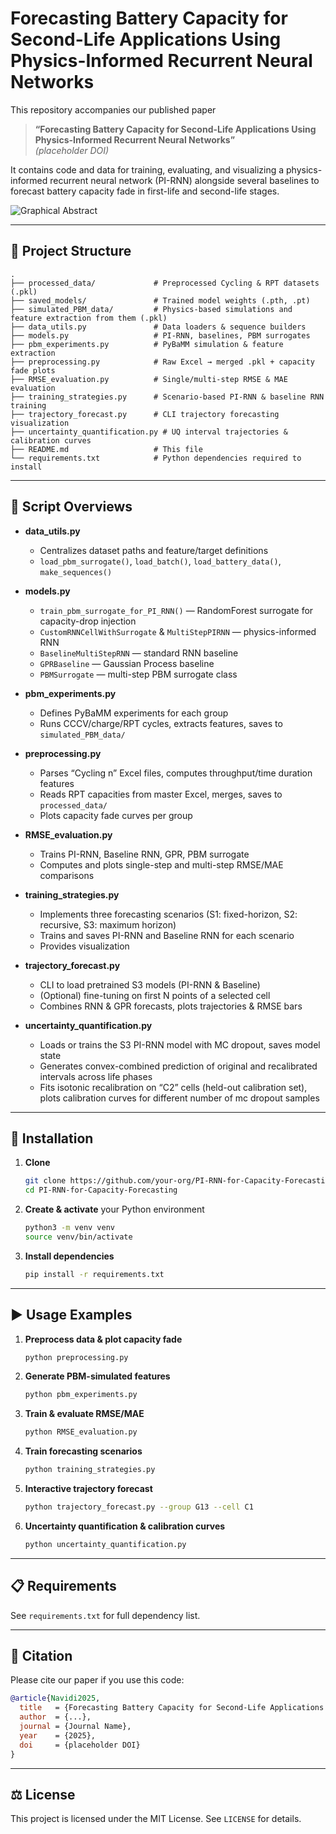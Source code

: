 # Forecasting Battery Capacity for Second-Life Applications Using Physics-Informed Recurrent Neural Networks

This repository accompanies our published paper  
> **“Forecasting Battery Capacity for Second-Life Applications Using Physics-Informed Recurrent Neural Networks”**  
> *(placeholder DOI)*  

It contains code and data for training, evaluating, and visualizing a physics-informed recurrent neural network (PI-RNN) alongside several baselines to forecast battery capacity fade in first-life and second-life stages.

![Graphical Abstract](figures/graphical_abstract.png)

---

## 🚀 Project Structure

```
.
├── processed_data/             # Preprocessed Cycling & RPT datasets (.pkl)
├── saved_models/               # Trained model weights (.pth, .pt)
├── simulated_PBM_data/         # Physics-based simulations and feature extraction from them (.pkl)
├── data_utils.py               # Data loaders & sequence builders
├── models.py                   # PI-RNN, baselines, PBM surrogates
├── pbm_experiments.py          # PyBaMM simulation & feature extraction
├── preprocessing.py            # Raw Excel → merged .pkl + capacity fade plots
├── RMSE_evaluation.py          # Single/multi-step RMSE & MAE evaluation
├── training_strategies.py      # Scenario-based PI-RNN & baseline RNN training
├── trajectory_forecast.py      # CLI trajectory forecasting visualization
├── uncertainty_quantification.py # UQ interval trajectories & calibration curves
├── README.md                   # This file
└── requirements.txt            # Python dependencies required to install
```

---

## 📄 Script Overviews

- **data_utils.py**  
  - Centralizes dataset paths and feature/target definitions  
  - `load_pbm_surrogate()`, `load_batch()`, `load_battery_data()`, `make_sequences()`

- **models.py**  
  - `train_pbm_surrogate_for_PI_RNN()` — RandomForest surrogate for capacity-drop injection  
  - `CustomRNNCellWithSurrogate` & `MultiStepPIRNN` — physics-informed RNN  
  - `BaselineMultiStepRNN` — standard RNN baseline  
  - `GPRBaseline` — Gaussian Process baseline  
  - `PBMSurrogate` — multi-step PBM surrogate class  

- **pbm_experiments.py**  
  - Defines PyBaMM experiments for each group  
  - Runs CCCV/charge/RPT cycles, extracts features, saves to `simulated_PBM_data/`

- **preprocessing.py**  
  - Parses “Cycling n” Excel files, computes throughput/time duration features  
  - Reads RPT capacities from master Excel, merges, saves to `processed_data/`  
  - Plots capacity fade curves per group

- **RMSE_evaluation.py**  
  - Trains PI-RNN, Baseline RNN, GPR, PBM surrogate   
  - Computes and plots single-step and multi-step RMSE/MAE comparisons

- **training_strategies.py**  
  - Implements three forecasting scenarios (S1: fixed-horizon, S2: recursive, S3: maximum horizon)  
  - Trains and saves PI-RNN and Baseline RNN for each scenario  
  - Provides visualization 

- **trajectory_forecast.py**  
  - CLI to load pretrained S3 models (PI-RNN & Baseline)  
  - (Optional) fine-tuning on first N points of a selected cell  
  - Combines RNN & GPR forecasts, plots trajectories & RMSE bars

- **uncertainty_quantification.py**  
  - Loads or trains the S3 PI-RNN model with MC dropout, saves model state  
  - Generates convex-combined prediction of original and recalibrated intervals across life phases  
  - Fits isotonic recalibration on “C2” cells (held-out calibration set), plots calibration curves for different number of mc dropout samples

---

## 🔧 Installation

1. **Clone**  
   ```bash
   git clone https://github.com/your-org/PI-RNN-for-Capacity-Forecasting.git
   cd PI-RNN-for-Capacity-Forecasting
   ```

2. **Create & activate** your Python environment  
   ```bash
   python3 -m venv venv
   source venv/bin/activate
   ```

3. **Install dependencies**  
   ```bash
   pip install -r requirements.txt
   ```

---

## ▶️ Usage Examples

1. **Preprocess data & plot capacity fade**  
   ```bash
   python preprocessing.py
   ```

2. **Generate PBM-simulated features**  
   ```bash
   python pbm_experiments.py
   ```

3. **Train & evaluate RMSE/MAE**  
   ```bash
   python RMSE_evaluation.py
   ```

4. **Train forecasting scenarios**  
   ```bash
   python training_strategies.py
   ```

5. **Interactive trajectory forecast**  
   ```bash
   python trajectory_forecast.py --group G13 --cell C1
   ```

6. **Uncertainty quantification & calibration curves**  
   ```bash
   python uncertainty_quantification.py
   ```

---

## 📋 Requirements

See `requirements.txt` for full dependency list.

---

## 📖 Citation

Please cite our paper if you use this code:

```bibtex
@article{Navidi2025,
  title   = {Forecasting Battery Capacity for Second-Life Applications Using Physics-Informed Recurrent Neural Networks},
  author  = {...},
  journal = {Journal Name},
  year    = {2025},
  doi     = {placeholder DOI}
}
```

---

## ⚖️ License

This project is licensed under the MIT License. See `LICENSE` for details.
